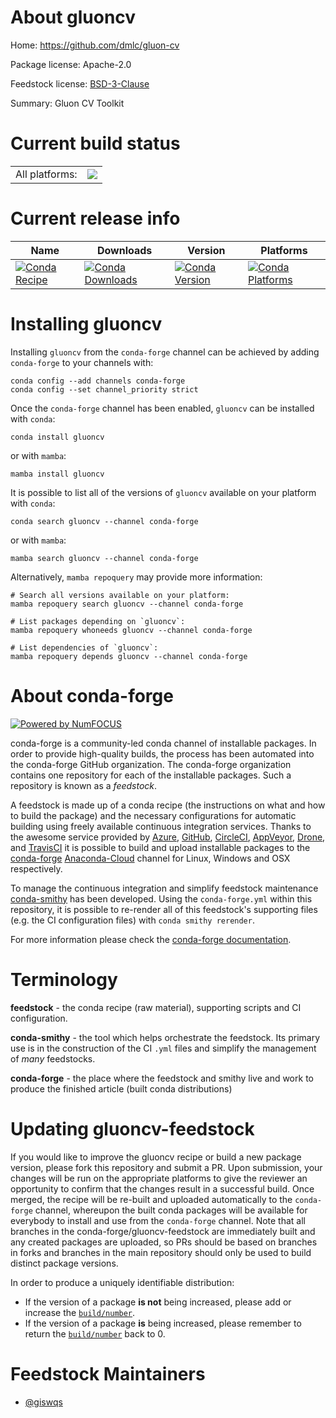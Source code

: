 About gluoncv
=============

Home: https://github.com/dmlc/gluon-cv

Package license: Apache-2.0

Feedstock license: [BSD-3-Clause](https://github.com/conda-forge/gluoncv-feedstock/blob/main/LICENSE.txt)

Summary: Gluon CV Toolkit

Current build status
====================


<table><tr><td>All platforms:</td>
    <td>
      <a href="https://dev.azure.com/conda-forge/feedstock-builds/_build/latest?definitionId=18467&branchName=main">
        <img src="https://dev.azure.com/conda-forge/feedstock-builds/_apis/build/status/gluoncv-feedstock?branchName=main">
      </a>
    </td>
  </tr>
</table>

Current release info
====================

| Name | Downloads | Version | Platforms |
| --- | --- | --- | --- |
| [![Conda Recipe](https://img.shields.io/badge/recipe-gluoncv-green.svg)](https://anaconda.org/conda-forge/gluoncv) | [![Conda Downloads](https://img.shields.io/conda/dn/conda-forge/gluoncv.svg)](https://anaconda.org/conda-forge/gluoncv) | [![Conda Version](https://img.shields.io/conda/vn/conda-forge/gluoncv.svg)](https://anaconda.org/conda-forge/gluoncv) | [![Conda Platforms](https://img.shields.io/conda/pn/conda-forge/gluoncv.svg)](https://anaconda.org/conda-forge/gluoncv) |

Installing gluoncv
==================

Installing `gluoncv` from the `conda-forge` channel can be achieved by adding `conda-forge` to your channels with:

```
conda config --add channels conda-forge
conda config --set channel_priority strict
```

Once the `conda-forge` channel has been enabled, `gluoncv` can be installed with `conda`:

```
conda install gluoncv
```

or with `mamba`:

```
mamba install gluoncv
```

It is possible to list all of the versions of `gluoncv` available on your platform with `conda`:

```
conda search gluoncv --channel conda-forge
```

or with `mamba`:

```
mamba search gluoncv --channel conda-forge
```

Alternatively, `mamba repoquery` may provide more information:

```
# Search all versions available on your platform:
mamba repoquery search gluoncv --channel conda-forge

# List packages depending on `gluoncv`:
mamba repoquery whoneeds gluoncv --channel conda-forge

# List dependencies of `gluoncv`:
mamba repoquery depends gluoncv --channel conda-forge
```


About conda-forge
=================

[![Powered by
NumFOCUS](https://img.shields.io/badge/powered%20by-NumFOCUS-orange.svg?style=flat&colorA=E1523D&colorB=007D8A)](https://numfocus.org)

conda-forge is a community-led conda channel of installable packages.
In order to provide high-quality builds, the process has been automated into the
conda-forge GitHub organization. The conda-forge organization contains one repository
for each of the installable packages. Such a repository is known as a *feedstock*.

A feedstock is made up of a conda recipe (the instructions on what and how to build
the package) and the necessary configurations for automatic building using freely
available continuous integration services. Thanks to the awesome service provided by
[Azure](https://azure.microsoft.com/en-us/services/devops/), [GitHub](https://github.com/),
[CircleCI](https://circleci.com/), [AppVeyor](https://www.appveyor.com/),
[Drone](https://cloud.drone.io/welcome), and [TravisCI](https://travis-ci.com/)
it is possible to build and upload installable packages to the
[conda-forge](https://anaconda.org/conda-forge) [Anaconda-Cloud](https://anaconda.org/)
channel for Linux, Windows and OSX respectively.

To manage the continuous integration and simplify feedstock maintenance
[conda-smithy](https://github.com/conda-forge/conda-smithy) has been developed.
Using the ``conda-forge.yml`` within this repository, it is possible to re-render all of
this feedstock's supporting files (e.g. the CI configuration files) with ``conda smithy rerender``.

For more information please check the [conda-forge documentation](https://conda-forge.org/docs/).

Terminology
===========

**feedstock** - the conda recipe (raw material), supporting scripts and CI configuration.

**conda-smithy** - the tool which helps orchestrate the feedstock.
                   Its primary use is in the construction of the CI ``.yml`` files
                   and simplify the management of *many* feedstocks.

**conda-forge** - the place where the feedstock and smithy live and work to
                  produce the finished article (built conda distributions)


Updating gluoncv-feedstock
==========================

If you would like to improve the gluoncv recipe or build a new
package version, please fork this repository and submit a PR. Upon submission,
your changes will be run on the appropriate platforms to give the reviewer an
opportunity to confirm that the changes result in a successful build. Once
merged, the recipe will be re-built and uploaded automatically to the
`conda-forge` channel, whereupon the built conda packages will be available for
everybody to install and use from the `conda-forge` channel.
Note that all branches in the conda-forge/gluoncv-feedstock are
immediately built and any created packages are uploaded, so PRs should be based
on branches in forks and branches in the main repository should only be used to
build distinct package versions.

In order to produce a uniquely identifiable distribution:
 * If the version of a package **is not** being increased, please add or increase
   the [``build/number``](https://docs.conda.io/projects/conda-build/en/latest/resources/define-metadata.html#build-number-and-string).
 * If the version of a package **is** being increased, please remember to return
   the [``build/number``](https://docs.conda.io/projects/conda-build/en/latest/resources/define-metadata.html#build-number-and-string)
   back to 0.

Feedstock Maintainers
=====================

* [@giswqs](https://github.com/giswqs/)

